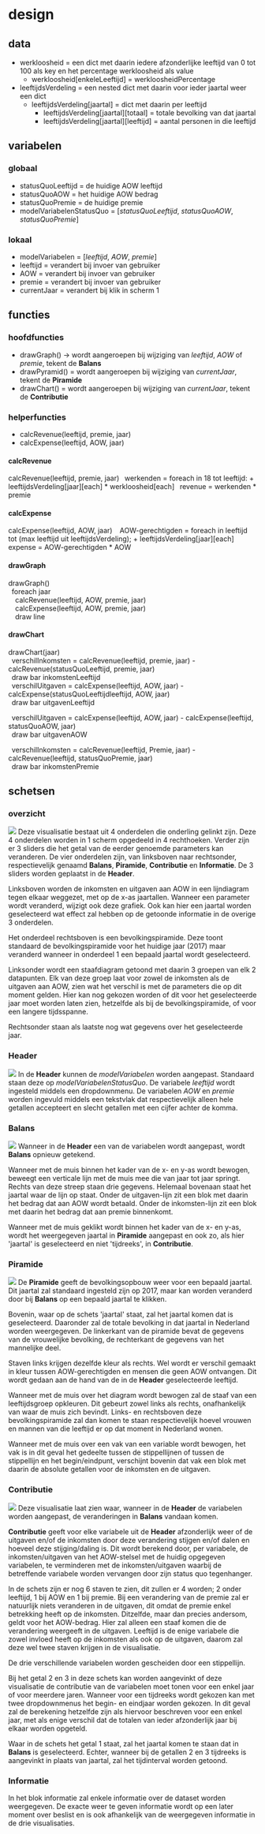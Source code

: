 # design
## data
- werkloosheid = een dict met daarin iedere afzonderlijke leeftijd van 0 tot 100 als key en het percentage werkloosheid als value
  - werkloosheid[enkeleLeeftijd] = werkloosheidPercentage
- leeftijdsVerdeling = een nested dict met daarin voor ieder jaartal weer een dict
  - leeftijdsVerdeling[jaartal] = dict met daarin per leeftijd
    - leeftijdsVerdeling[jaartal][totaal] = totale bevolking van dat jaartal
    - leeftijdsVerdeling[jaartal][leeftijd] = aantal personen in die leeftijd

## variabelen
### globaal
- statusQuoLeeftijd = de huidige AOW leeftijd
- statusQuoAOW = het huidige AOW bedrag
- statusQuoPremie = de huidige premie
- modelVariabelenStatusQuo = [*statusQuoLeeftijd*, *statusQuoAOW*, *statusQuoPremie*]

### lokaal
- modelVariabelen = [*leeftijd*, *AOW*, *premie*]
- leeftijd = verandert bij invoer van gebruiker
- AOW = verandert bij invoer van gebruiker
- premie = verandert bij invoer van gebruiker
- currentJaar = verandert bij klik in scherm 1

## functies
### hoofdfuncties
- drawGraph() -> wordt aangeroepen bij wijziging van *leeftijd*, *AOW* of *premie*, tekent de **Balans**
- drawPyramid() = wordt aangeroepen bij wijziging van *currentJaar*, tekent de **Piramide**
- drawChart() = wordt aangeroepen bij wijziging van *currentJaar*, tekent de **Contributie**

### helperfuncties
- calcRevenue(leeftijd, premie, jaar)
- calcExpense(leeftijd, AOW, jaar)

#### calcRevenue
calcRevenue(leeftijd, premie, jaar)
&ensp;werkenden = foreach in 18 tot leeftijd: + leeftijdsVerdeling[jaar][each] * werkloosheid[each]
&ensp;revenue = werkenden * premie

#### calcExpense
calcExpense(leeftijd, AOW, jaar)
&ensp; AOW-gerechtigden =  foreach in leeftijd tot (max leeftijd uit leeftijdsVerdeling); + leeftijdsVerdeling[jaar][each]
&ensp; expense = AOW-gerechtigden * AOW

#### drawGraph
drawGraph() <br>
&ensp;foreach jaar <br>
&ensp;&ensp;calcRevenue(leeftijd, AOW, premie, jaar) <br>
&ensp;&ensp;calcExpense(leeftijd, AOW, premie, jaar) <br>
&ensp;&ensp;draw line <br>

#### drawChart
drawChart(jaar) <br>
&ensp;verschilInkomsten = calcRevenue(leeftijd, premie, jaar) - calcRevenue(statusQuoLeeftijd, premie, jaar) <br>
&ensp;draw bar inkomstenLeeftijd <br>
&ensp;verschilUitgaven = calcExpense(leeftijd, AOW, jaar) - calcExpense(statusQuoLeeftijdleeftijd, AOW, jaar) <br>
&ensp;draw bar uitgavenLeeftijd <br>

&ensp;verschilUitgaven = calcExpense(leeftijd, AOW, jaar) - calcExpense(leeftijd, statusQuoAOW, jaar) <br>
&ensp;draw bar uitgavenAOW <br>

&ensp;verschilInkomsten = calcRevenue(leeftijd, Premie, jaar) - calcRevenue(leeftijd, statusQuoPremie, jaar) <br>
&ensp;draw bar inkomstenPremie <br>

## schetsen
### overzicht
![](doc/schets.jpeg)
Deze visualisatie bestaat uit 4 onderdelen die onderling gelinkt zijn. Deze 4 onderdelen worden in 1 scherm opgedeeld in 4 rechthoeken. Verder zijn er 3 sliders die het getal van de eerder genoemde parameters kan veranderen. De vier onderdelen zijn, van linksboven naar rechtsonder, respectievelijk genaamd **Balans**, **Piramide**, **Contributie** en **Informatie**. De 3 sliders worden geplaatst in de **Header**.

Linksboven worden de inkomsten en uitgaven aan AOW in een lijndiagram tegen elkaar weggezet, met op de x-as jaartallen. Wanneer een parameter wordt veranderd, wijzigt ook deze grafiek. Ook kan hier een jaartal worden geselecteerd wat effect zal hebben op de getoonde informatie in de overige 3 onderdelen.

Het onderdeel rechtsboven is een bevolkingspiramide. Deze toont standaard de bevolkingspiramide voor het huidige jaar (2017) maar veranderd wanneer in onderdeel 1 een bepaald jaartal wordt geselecteerd.

Linksonder wordt een staafdiagram getoond met daarin 3 groepen van elk 2 datapunten. Elk van deze groep laat voor zowel de inkomsten als de uitgaven aan AOW, zien wat het verschil is met de parameters die op dit moment gelden. Hier kan nog gekozen worden of dit voor het geselecteerde jaar moet worden laten zien, hetzelfde als bij de bevolkingspiramide, of voor een langere tijdsspanne.

Rechtsonder staan als laatste nog wat gegevens over het geselecteerde jaar.

### Header
![](doc/header.jpeg)
In de **Header** kunnen de *modelVariabelen* worden aangepast. Standaard staan deze op *modelVariabelenStatusQuo*. De variabele *leeftijd* wordt ingesteld middels een dropdownmenu. De variabelen *AOW* en *premie* worden ingevuld middels een tekstvlak dat respectievelijk alleen hele getallen accepteert en slecht getallen met een cijfer achter de komma.

### Balans
![](doc/balans.jpeg)
Wanneer in de **Header** een van de variabelen wordt aangepast, wordt **Balans** opnieuw getekend.

Wanneer met de muis binnen het kader van de x- en y-as wordt bewogen, beweegt een verticale lijn met de muis mee die van jaar tot jaar springt. Rechts van deze streep staan drie gegevens. Helemaal bovenaan staat het jaartal waar de lijn op staat. Onder de uitgaven-lijn zit een blok met daarin het bedrag dat aan AOW wordt betaald. Onder de inkomsten-lijn zit een blok met daarin het bedrag dat aan premie binnenkomt.

Wanneer met de muis geklikt wordt binnen het kader van de x- en y-as, wordt het weergegeven jaartal in **Piramide** aangepast en ook zo, als hier 'jaartal' is geselecteerd en niet 'tijdreeks', in **Contributie**.

### Piramide
![](doc/piramide.jpeg)
De **Piramide** geeft de bevolkingsopbouw weer voor een bepaald jaartal. Dit jaartal zal standaard ingesteld zijn op 2017, maar kan worden veranderd door bij **Balans** op een bepaald jaartal te klikken.

Bovenin, waar op de schets 'jaartal' staat, zal het jaartal komen dat is geselecteerd. Daaronder zal de totale bevolking in dat jaartal in Nederland worden weergegeven. De linkerkant van de piramide bevat de gegevens van de vrouwelijke bevolking, de rechterkant de gegevens van het mannelijke deel.

Staven links krijgen dezelfde kleur als rechts. Wel wordt er verschil gemaakt in kleur tussen AOW-gerechtigden en mensen die geen AOW ontvangen. Dit wordt gedaan aan de hand van de in de **Header** geselecteerde leeftijd.

Wanneer met de muis over het diagram wordt bewogen zal de staaf van een leeftijdsgroep opkleuren. Dit gebeurt zowel links als rechts, onafhankelijk van waar de muis zich bevindt. Links- en rechtsboven deze bevolkingspiramide zal dan komen te staan respectievelijk hoevel vrouwen en mannen van die leeftijd er op dat moment in Nederland wonen.

Wanneer met de muis over een vak van een variable wordt bewogen, het vak is in dit geval het gedeelte tussen de stippellijnen of tussen de stippellijn en het begin/eindpunt, verschijnt bovenin dat vak een blok met daarin de absolute getallen voor de inkomsten en de uitgaven.

### Contributie
![](doc/contributie.jpeg)
Deze visualisatie laat zien waar, wanneer in de **Header** de variabelen worden aangepast, de veranderingen in **Balans** vandaan komen.

**Contributie** geeft voor elke variabele uit de **Header** afzonderlijk weer of de uitgaven en/of de inkomsten door deze verandering stijgen en/of dalen en hoeveel deze stijging/daling is. Dit wordt berekend door, per variabele, de inkomsten/uitgaven van het AOW-stelsel met de huidig opgegeven variabelen, te verminderen met de inkomsten/uitgaven waarbij de betreffende variabele worden vervangen door zijn status quo tegenhanger.

In de schets zijn er nog 6 staven te zien, dit zullen er 4 worden; 2 onder leeftijd, 1 bij AOW en 1 bij premie. Bij een verandering van de premie zal er natuurlijk niets veranderen in de uitgaven, dit omdat de premie enkel betrekking heeft op de inkomsten. Ditzelfde, maar dan precies andersom, geldt voor het AOW-bedrag. Hier zal alleen een staaf komen die de verandering weergeeft in de uitgaven. Leeftijd is de enige variabele die zowel invloed heeft op de inkomsten als ook op de uitgaven, daarom zal deze wel twee staven krijgen in de visualisatie.

De drie verschillende variabelen worden gescheiden door een stippellijn.

Bij het getal 2 en 3 in deze schets kan worden aangevinkt of deze visualisatie de contributie van de variabelen moet tonen voor een enkel jaar of voor meerdere jaren. Wanneer voor een tijdreeks wordt gekozen kan met twee dropdownmenus het begin- en eindjaar worden gekozen. In dit geval zal de berekening hetzelfde zijn als hiervoor beschreven voor een enkel jaar, met als enige verschil dat de totalen van ieder afzonderlijk jaar bij elkaar worden opgeteld.

Waar in de schets het getal 1 staat, zal het jaartal komen te staan dat in **Balans** is geselecteerd. Echter, wanneer bij de getallen 2 en 3 tijdreeks is aangevinkt in plaats van jaartal, zal het tijdinterval worden getoond.

### Informatie
In het blok informatie zal enkele informatie over de dataset worden weergegeven. De exacte weer te geven informatie wordt op een later moment over beslist en is ook afhankelijk van de weergegeven informatie in de drie visualisaties.
